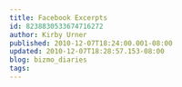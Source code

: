 ```yaml
---
title: Facebook Excerpts
id: 8238830533674716272
author: Kirby Urner
published: 2010-12-07T18:24:00.001-08:00
updated: 2010-12-07T18:28:57.153-08:00
blog: bizmo_diaries
tags: 
---
```


[](https://blogger.googleusercontent.com/img/b/R29vZ2xl/AVvXsEjMOnGXC4gpnnUruPCFzw54PnDLnlV83EHnmdydBFCA-hvVorSaI4LEOU448L_3ug2ysnDUHQbX-dJHJ_pc4jCTBSEOQYZWFeyJ-h0-2BiaDLhnWZYzmGF7hlmLh9M3geJiZnHb/s1600/fnb2.png)[](https://blogger.googleusercontent.com/img/b/R29vZ2xl/AVvXsEghrhfWZaURYxTGon6BC2Ux9AUUKOhJCgaLOorg41vRK6zD2mw1gX-jOb7y125R6kT0ewevcom2QQmE9j4tk6ic-3GGW0nw_dE0921q4GeLhPEiPk7VcWikCB7X7QkBXnLiDYdf/s1600/nirel_facebook.png)[](https://blogger.googleusercontent.com/img/b/R29vZ2xl/AVvXsEiIUoDqar5R-5A28NUvTVE09joGHYNbbJTuedNwNEdlQfns_R2ApGltMZyef0L7ZT1yAWp783kKRvjiAb8QRxTRtSenR5QmLn85lY_YiancfoM3DG_s2rCNaWaRbdsspPGkq740/s1600/free_web.png)[](https://blogger.googleusercontent.com/img/b/R29vZ2xl/AVvXsEi4dC4XrbZAhl99v_VU1_n-kH61LuP-4plZM5JJdaYsolTGEvrb9nfG8VABzEt5GHnf1jz-ugvtlgQm17U8IFZzJRNkT84i9ROgRzogikNWd9T_n4n6qicBtwuPPntvWTjoAy5a/s1600/extraordinary_rendition.png)